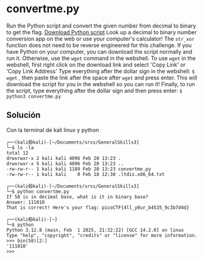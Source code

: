 # convertme.py
Run the Python script and convert the given number from decimal to binary to get the flag. [Download Python script](https://artifacts.picoctf.net/c/23/convertme.py)
Look up a decimal to binary number conversion app on the web or use your computer's calculator!
The `str_xor` function does not need to be reverse engineered for this challenge.
If you have Python on your computer, you can download the script normally and run it. Otherwise, use the `wget` command in the webshell.
To use `wget` in the webshell, first right click on the download link and select 'Copy Link' or 'Copy Link Address'
Type everything after the dollar sign in the webshell: `$ wget` , then paste the link after the space after `wget` and press enter. This will download the script for you in the webshell so you can run it!
Finally, to run the script, type everything after the dollar sign and then press enter: `$ python3 convertme.py`

## Solución
Con la terminal de kali linux y python
```
┌──(kali㉿kali)-[~/Documents/srss/GeneralSkills3]
└─$ ls -la
total 12
drwxrwxr-x 2 kali kali 4096 Feb 20 13:23 .
drwxrwxr-x 5 kali kali 4096 Feb 20 13:23 ..
-rw-rw-r-- 1 kali kali 1189 Feb 20 13:23 convertme.py
-rw-rw-r-- 1 kali kali    0 Feb 18 12:30 .ltdis.x86_64.txt
                                                                                                                                                                      
┌──(kali㉿kali)-[~/Documents/srss/GeneralSkills3]
└─$ python convertme.py        
If 58 is in decimal base, what is it in binary base?
Answer: 111010
That is correct! Here's your flag: picoCTF{4ll_y0ur_b4535_9c3b7d4d}

┌──(kali㉿kali)-[~]
└─$ python  
Python 3.12.8 (main, Feb  1 2025, 21:32:22) [GCC 14.2.0] on linux
Type "help", "copyright", "credits" or "license" for more information.
>>> bin(58)[2:]
'111010'
>>> 

```
